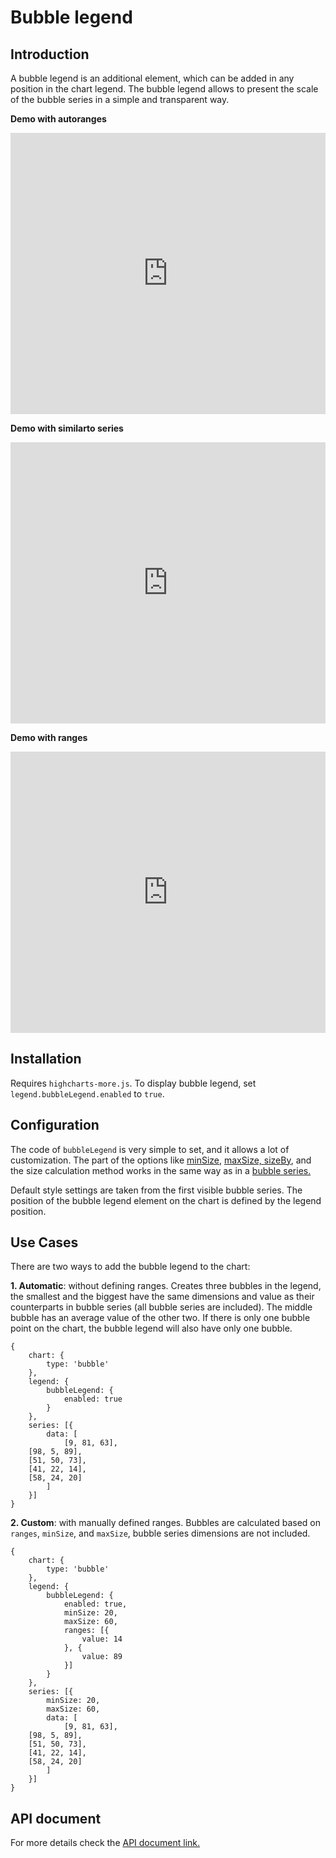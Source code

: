 Bubble legend
===

## Introduction

A bubble legend is an additional element, which can be added in any position in the chart legend. The bubble legend allows to present the scale of the bubble series in a simple and transparent way.

**Demo with autoranges**

<iframe width="320" height="240" style="width: 100%; height: 450px; border: none;" src=https://www.highcharts.com/samples/view.php?path=highcharts/bubble-legend/autoranges></iframe>

**Demo with similarto series**

<iframe width="320" height="240" style="width: 100%; height: 450px; border: none;" src=https://www.highcharts.com/samples/view.php?path=highcharts/bubble-legend/similartoseries></iframe>

**Demo with ranges**

<iframe width="320" height="240" style="width: 100%; height: 450px; border: none;" src=https://www.highcharts.com/samples/view.php?path=highcharts/bubble-legend/ranges></iframe>

Installation
------------

Requires `highcharts-more.js`. To display bubble legend, set `legend.bubbleLegend.enabled` to `true`.

Configuration
-------------

The code of `bubbleLegend` is very simple to set, and it allows a lot of customization. The part of the options like [minSize,](https://api.highcharts.com/highcharts/legend.bubbleLegend.minSize) [maxSize, ](https://api.highcharts.com/highcharts/legend.bubbleLegend.maxSize)[sizeBy](https://api.highcharts.com/highcharts/legend.bubbleLegend.sizeBy), and the size calculation method works in the same way as in a [bubble series.](https://api.highcharts.com/highcharts/plotOptions.bubble)

Default style settings are taken from the first visible bubble series. The position of the bubble legend element on the chart is defined by the legend position.

Use Cases
---------

There are two ways to add the bubble legend to the chart:

**1. Automatic**: without defining ranges. Creates three bubbles in the legend, the smallest and the biggest have the same dimensions and value as their counterparts in bubble series (all bubble series are included). The middle bubble has an average value of the other two. If there is only one bubble point on the chart, the bubble legend will also have only one bubble.

    
    {
        chart: {
            type: 'bubble'
        },
        legend: {
            bubbleLegend: {
                enabled: true
            }
        },
        series: [{
            data: [
                [9, 81, 63],
    	[98, 5, 89],
    	[51, 50, 73],
    	[41, 22, 14],
    	[58, 24, 20]
            ]
        }]
    }

**2. Custom**: with manually defined ranges. Bubbles are calculated based on `ranges`, `minSize`, and `maxSize`, bubble series dimensions are not included.

    
    {
        chart: {
            type: 'bubble'
        },
        legend: {
            bubbleLegend: {
                enabled: true,
                minSize: 20,
                maxSize: 60,
                ranges: [{
                    value: 14
                }, {
                    value: 89
                }]
            }
        },
        series: [{
            minSize: 20,
            maxSize: 60,
            data: [
                [9, 81, 63],
    	[98, 5, 89],
    	[51, 50, 73],
    	[41, 22, 14],
    	[58, 24, 20]
            ]
        }]
    }

API document
------------

For more details check the [API document link.](https://api.highcharts.com/highcharts/legend.bubbleLegend)